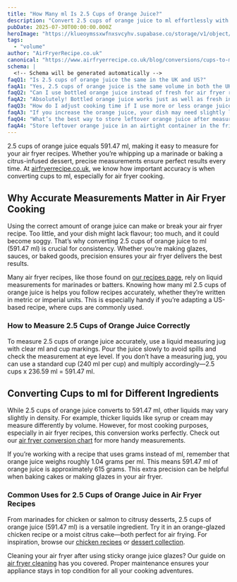 ```yaml
---
title: "How Many ml Is 2.5 Cups of Orange Juice?"
description: "Convert 2.5 cups of orange juice to ml effortlessly with our simple guide. Perfect for air fryer recipes and precise cooking measurements."
pubDate: 2025-07-30T00:00:00.000Z
heroImage: "https://klueoymssxwfnxsvcyhv.supabase.co/storage/v1/object/public/Shmucket/how-many-ml-is-2-5-cups-of-orange-juice.webp"
tags:
  - "volume"
author: "AirFryerRecipe.co.uk"
canonical: "https://www.airfryerrecipe.co.uk/blog/conversions/cups-to-ml/how-many-ml-is-2-5-cups-of-orange-juice"
schema: |
  <!-- Schema will be generated automatically -->
faqQ1: "Is 2.5 cups of orange juice the same in the UK and US?"
faqA1: "Yes, 2.5 cups of orange juice is the same volume in both the UK and US, equalling 591.47 ml. However, US cups are slightly smaller (240 ml) compared to UK cups (284 ml), but most recipes standardise to the US cup measurement for consistency."
faqQ2: "Can I use bottled orange juice instead of fresh for air fryer recipes?"
faqA2: "Absolutely! Bottled orange juice works just as well as fresh in air fryer recipes. Just ensure it’s 100% juice with no added sugars or preservatives if you want a natural flavour. The ml measurement (591.47 ml for 2.5 cups) remains the same."
faqQ3: "How do I adjust cooking time if I use more or less orange juice in my air fryer recipe?"
faqA3: "If you increase the orange juice, your dish may need slightly longer cooking to reduce excess moisture. Conversely, reducing the juice might shorten cooking time. Always check for doneness a few minutes early when adjusting liquid quantities."
faqQ4: "What’s the best way to store leftover orange juice after measuring 2.5 cups?"
faqA4: "Store leftover orange juice in an airtight container in the fridge for up to 5 days. For longer storage, freeze it in ice cube trays—each cube is roughly 30 ml, making it easy to measure for future air fryer recipes."
---
```

<p>2.5 cups of orange juice equals 591.47 ml, making it easy to measure for your air fryer recipes. Whether you’re whipping up a marinade or baking a citrus-infused dessert, precise measurements ensure perfect results every time. At <a href=https://www.airfryerrecipe.co.uk>airfryerrecipe.co.uk</a>, we know how important accuracy is when converting cups to ml, especially for air fryer cooking.</p>

<h2>Why Accurate Measurements Matter in Air Fryer Cooking</h2>
<p>Using the correct amount of orange juice can make or break your air fryer recipe. Too little, and your dish might lack flavour; too much, and it could become soggy. That’s why converting 2.5 cups of orange juice to ml (591.47 ml) is crucial for consistency. Whether you’re making glazes, sauces, or baked goods, precision ensures your air fryer delivers the best results.</p>

<p>Many air fryer recipes, like those found on <a href=https://www.airfryerrecipe.co.uk/recipes>our recipes page</a>, rely on liquid measurements for marinades or batters. Knowing how many ml 2.5 cups of orange juice is helps you follow recipes accurately, whether they’re written in metric or imperial units. This is especially handy if you’re adapting a US-based recipe, where cups are commonly used.</p>

<h3>How to Measure 2.5 Cups of Orange Juice Correctly</h3>
<p>To measure 2.5 cups of orange juice accurately, use a liquid measuring jug with clear ml and cup markings. Pour the juice slowly to avoid spills and check the measurement at eye level. If you don’t have a measuring jug, you can use a standard cup (240 ml per cup) and multiply accordingly—2.5 cups x 236.59 ml = 591.47 ml.</p>

<h2>Converting Cups to ml for Different Ingredients</h2>
<p>While 2.5 cups of orange juice converts to 591.47 ml, other liquids may vary slightly in density. For example, thicker liquids like syrup or cream may measure differently by volume. However, for most cooking purposes, especially in air fryer recipes, this conversion works perfectly. Check out our <a href=https://www.airfryerrecipe.co.uk/air-fryer-conversion-chart>air fryer conversion chart</a> for more handy measurements.</p>

<p>If you’re working with a recipe that uses grams instead of ml, remember that orange juice weighs roughly 1.04 grams per ml. This means 591.47 ml of orange juice is approximately 615 grams. This extra precision can be helpful when baking cakes or making glazes in your air fryer.</p>

<h3>Common Uses for 2.5 Cups of Orange Juice in Air Fryer Recipes</h3>
<p>From marinades for chicken or salmon to citrusy desserts, 2.5 cups of orange juice (591.47 ml) is a versatile ingredient. Try it in an orange-glazed chicken recipe or a moist citrus cake—both perfect for air frying. For inspiration, browse our <a href=https://www.airfryerrecipe.co.uk/recipe-category/chicken>chicken recipes</a> or <a href=https://www.airfryerrecipe.co.uk/recipe-category/dessert>dessert collection</a>.</p>

<p>Cleaning your air fryer after using sticky orange juice glazes? Our guide on <a href=https://www.airfryerrecipe.co.uk/air-fryer-cleaner>air fryer cleaning</a> has you covered. Proper maintenance ensures your appliance stays in top condition for all your cooking adventures.</p>

